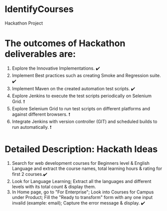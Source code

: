 # IdentifyCourses
Hackathon Project

# The outcomes of Hackathon deliverables are:

1. Explore the Innovative Implementations. :heavy_check_mark:
2. Implement Best practices such as creating Smoke and Regression suite. :heavy_check_mark:
3. Implement Maven on the created automation test scripts. :heavy_check_mark:
4. Explore Jenkins to execute the test scripts periodically on Selenium Grid. :exclamation:
5. Explore Selenium Grid to run test scripts on different platforms and against different browsers. :exclamation:
6. Integrate Jenkins with version controller (GIT) and scheduled builds to run automatically. :exclamation:

# Detailed Description: Hackath Ideas

1. Search for web development courses for Beginners level & English Language and extract the course names, total learning hours & rating for first 2 courses.:heavy_check_mark:
2. Look for Language Learning; Extract all the languages and different levels with its total count & display them.
3. In Home page, go to "For Enterprise"; Look into Courses for Campus under Product; Fill the  "Ready to transform" form with any one input invalid (example: email); Capture the error message & display. :heavy_check_mark:
